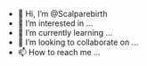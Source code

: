 - 👋 Hi, I’m @Scalparebirth
- 👀 I’m interested in ...
- 🌱 I’m currently learning ...
- 💞️ I’m looking to collaborate on ...
- 📫 How to reach me ...

<!---
Scalparebirth/Scalparebirth is a ✨ special ✨ repository because its `README.md` (this file) appears on your GitHub profile.
You can click the Preview link to take a look at your changes.
--->

